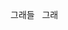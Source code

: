 그래들  
그래

<script src="https://gist.github.com/acidraincity/5da724dbf65255f37f7587d23c063389.js"></script>
